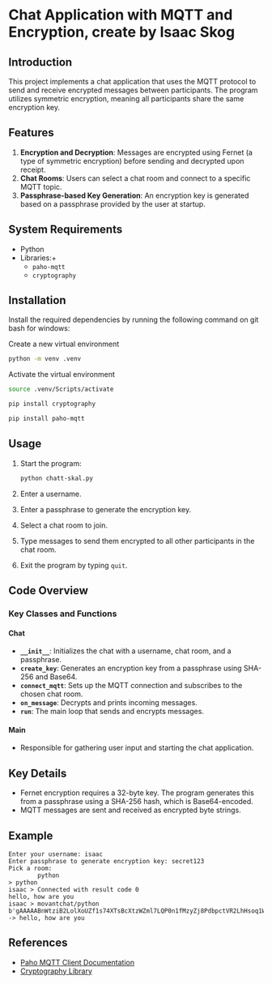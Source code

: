 # Chat Application with MQTT and Encryption, create by Isaac Skog

## Introduction
This project implements a chat application that uses the MQTT protocol to send and receive encrypted messages between participants. The program utilizes symmetric encryption, meaning all participants share the same encryption key. 

## Features
1. **Encryption and Decryption**: Messages are encrypted using Fernet (a type of symmetric encryption) before sending and decrypted upon receipt.
2. **Chat Rooms**: Users can select a chat room and connect to a specific MQTT topic.
3. **Passphrase-based Key Generation**: An encryption key is generated based on a passphrase provided by the user at startup.

## System Requirements
- Python
- Libraries:+
  - `paho-mqtt`
  - `cryptography`

## Installation
Install the required dependencies by running the following command on git bash for windows:

Create a new virtual environment
```bash
python -m venv .venv
```
Activate the virtual environment
```bash
source .venv/Scripts/activate
```
```bash
pip install cryptography
```
```bash
pip install paho-mqtt 
```

## Usage
1. Start the program:

   ```bash
   python chatt-skal.py
   ```

2. Enter a username.
3. Enter a passphrase to generate the encryption key.
4. Select a chat room to join.
5. Type messages to send them encrypted to all other participants in the chat room.
6. Exit the program by typing `quit`.

## Code Overview
### Key Classes and Functions

#### **Chat**
- **`__init__`**: Initializes the chat with a username, chat room, and a passphrase.
- **`create_key`**: Generates an encryption key from a passphrase using SHA-256 and Base64.
- **`connect_mqtt`**: Sets up the MQTT connection and subscribes to the chosen chat room.
- **`on_message`**: Decrypts and prints incoming messages.
- **`run`**: The main loop that sends and encrypts messages.

#### **Main**
- Responsible for gathering user input and starting the chat application.

## Key Details
- Fernet encryption requires a 32-byte key. The program generates this from a passphrase using a SHA-256 hash, which is Base64-encoded.
- MQTT messages are sent and received as encrypted byte strings.

## Example
```plaintext
Enter your username: isaac
Enter passphrase to generate encryption key: secret123
Pick a room:
        python
> python
isaac > Connected with result code 0
hello, how are you
isaac > movantchat/python b'gAAAAABnWtziB2LolXoUZf1s74XTsBcXtzWZml7LQP0n1fMzyZj8PdbpctVR2LhHsoq1Wu_YRjLevlGMM0NOfOsjRRr9xxlLcABwejESgRvvMuXLTQvk7Pg=' -> hello, how are you
```

## References
- [Paho MQTT Client Documentation](https://www.eclipse.org/paho/index.php?page=clients/python/index.php)
- [Cryptography Library](https://cryptography.io/en/latest/fernet/)